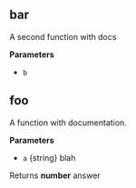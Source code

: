 
## bar

A second function with docs





**Parameters**

-   `b`  




## foo

A function with documentation.


**Parameters**

-   `a`  {string} blah



Returns **number** answer





